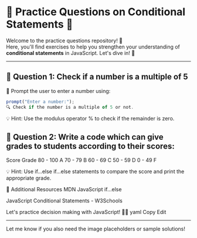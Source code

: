 # 🌟 Practice Questions on Conditional Statements 🌟

Welcome to the practice questions repository! 🎉  
Here, you'll find exercises to help you strengthen your understanding of **conditional statements** in JavaScript. Let's dive in! 🚀

---

## 📌 Question 1: **Check if a number is a multiple of 5**

💬 Prompt the user to enter a number using:

```js
prompt("Enter a number:");
🔍 Check if the number is a multiple of 5 or not.
```
💡 Hint: Use the modulus operator % to check if the remainder is zero.

## 📌 Question 2: **Write a code which can give grades to students according to their scores:**

Score	Grade
80 - 100	A
70 - 79	B
60 - 69	C
50 - 59	D
0 - 49	F

💡 Hint: Use if...else if...else statements to compare the score and print the appropriate grade.

📝 Additional Resources
MDN JavaScript if...else

JavaScript Conditional Statements - W3Schools

Let's practice decision making with JavaScript! 🧠🔥
yaml
Copy
Edit

---

Let me know if you also need the image placeholders or sample solutions!